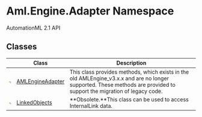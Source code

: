 Aml.Engine.Adapter Namespace
============================
AutomationML 2.1 API 


Classes
-------

                | Class                 | Description                                                                                                                                                            
--------------- | --------------------- | ---------------------------------------------------------------------------------------------------------------------------------------------------------------------- 
![Public class] | [AMLEngineAdapter][1] | This class provides methods, which exists in the old AMLEngine_v3.x.x and are no longer supported. These methods are provided to support the migration of legacy code. 
![Public class] | [LinkedObjects][2]    | **Obsolete.**This class can be used to access InternalLink data.                                                                                                       

[1]: AMLEngineAdapter/README.md
[2]: LinkedObjects/README.md
[3]: https://www.automationml.org
[4]: ../icons/logoShade.png
[Public class]: ../icons/pubclass.gif "Public class"
